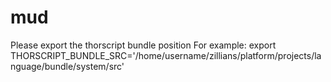 mud
===
Please export the thorscript bundle position
    For example:
    export THORSCRIPT_BUNDLE_SRC='/home/username/zillians/platform/projects/language/bundle/system/src'
